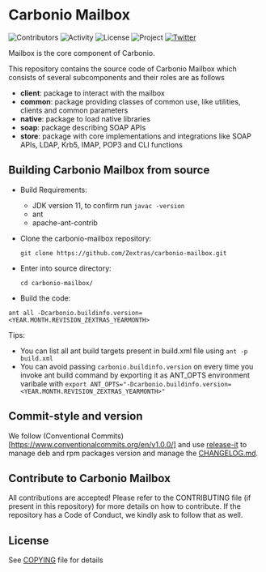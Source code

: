 # Carbonio Mailbox

![Contributors](https://img.shields.io/github/contributors/zextras/carbonio-mailbox "Contributors") ![Activity](https://img.shields.io/github/commit-activity/m/zextras/carbonio-mailbox "Activity") ![License](https://img.shields.io/badge/license-AGPL%203-green
"License") ![Project](https://img.shields.io/badge/project-carbonio-informational
"Project") [![Twitter](https://img.shields.io/twitter/url/https/twitter.com/zextras.svg?style=social&label=Follow%20%40zextras)](https://twitter.com/zextras)

Mailbox is the core component of Carbonio.

This repository contains the source code of Carbonio Mailbox which consists of several subcomponents
and their roles are as follows

- **client**: package to interact with the mailbox
- **common**: package providing classes of common use, like utilities, clients and common parameters
- **native**: package to load native libraries
- **soap**: package describing SOAP APIs
- **store**: package with core implementations and integrations like SOAP APIs, LDAP, Krb5, IMAP,
  POP3 and CLI functions

## Building Carbonio Mailbox from source

- Build Requirements:
    - JDK version 11, to confirm run `javac -version`
    - ant
    - apache-ant-contrib

- Clone the carbonio-mailbox repository:

  `git clone https://github.com/Zextras/carbonio-mailbox.git`

- Enter into source directory:

  `cd carbonio-mailbox/`

- Build the code:

`ant all -Dcarbonio.buildinfo.version=<YEAR.MONTH.REVISION_ZEXTRAS_YEARMONTH>`

Tips:

- You can list all ant build targets present in build.xml file using `ant -p build.xml`
- You can avoid passing `carbonio.buildinfo.version` on every time you invoke ant build command by
  exporting it as ANT_OPTS environment varibale
  with `export ANT_OPTS="-Dcarbonio.buildinfo.version=<YEAR.MONTH.REVISION_ZEXTRAS_YEARMONTH>"`

## Commit-style and version

We follow (Conventional Commits) [https://www.conventionalcommits.org/en/v1.0.0/] and
use [release-it](https://github.com/release-it/release-it) to manage deb and rpm packages version
and manage the [CHANGELOG.md](CHANGELOG.md).

## Contribute to Carbonio Mailbox

All contributions are accepted! Please refer to the CONTRIBUTING file (if present in this
repository) for more details on how to contribute. If the repository has a Code of Conduct, we
kindly ask to follow that as well.

## License

See [COPYING](COPYING) file for details
